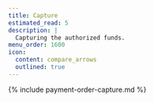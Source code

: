 ```yaml
---
title: Capture
estimated_read: 5
description: |
  Capturing the authorized funds.
menu_order: 1600
icon:
  content: compare_arrows
  outlined: true
---
```


{% include payment-order-capture.md %}
